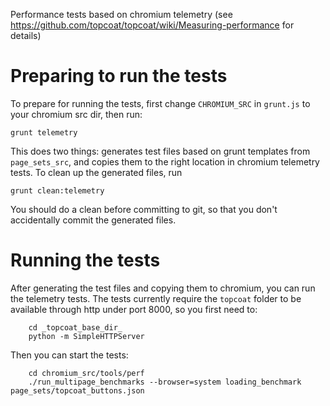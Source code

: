 Performance tests based on chromium telemetry (see https://github.com/topcoat/topcoat/wiki/Measuring-performance for details)

# Preparing to run the tests
To prepare for running the tests, first change `CHROMIUM_SRC` in `grunt.js` to your chromium src dir, then run:
```
grunt telemetry
```

This does two things: generates test files based on grunt templates from `page_sets_src`, and copies them to the right location in chromium telemetry tests. To clean up the generated files, run
```
grunt clean:telemetry
```

You should do a clean before committing to git, so that you don't accidentally commit the generated files.

# Running the tests
After generating the test files and copying them to chromium, you can run the telemetry tests. The tests currently require the `topcoat` folder to be available through http under port 8000, so you first need to:
```
    cd _topcoat_base_dir_
    python -m SimpleHTTPServer
```

Then you can start the tests:
```
    cd chromium_src/tools/perf
    ./run_multipage_benchmarks --browser=system loading_benchmark page_sets/topcoat_buttons.json 
``` 
